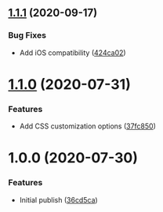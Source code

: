 ## [1.1.1](https://github.com/Rapsssito/github-profile-badge/compare/v1.1.0...v1.1.1) (2020-09-17)


### Bug Fixes

* Add iOS compatibility ([424ca02](https://github.com/Rapsssito/github-profile-badge/commit/424ca02a3d5554082c6159d3af9121f4f385c2d1))

# [1.1.0](https://github.com/Rapsssito/github-profile-badge/compare/v1.0.0...v1.1.0) (2020-07-31)


### Features

* Add CSS customization options ([37fc850](https://github.com/Rapsssito/github-profile-badge/commit/37fc85087903b83228f911d12dd668524b85bb55))

# 1.0.0 (2020-07-30)


### Features

* Initial publish ([36cd5ca](https://github.com/Rapsssito/github-profile-badge/commit/36cd5cade7296e749c5fbdecd41c698c2519a2c2))

